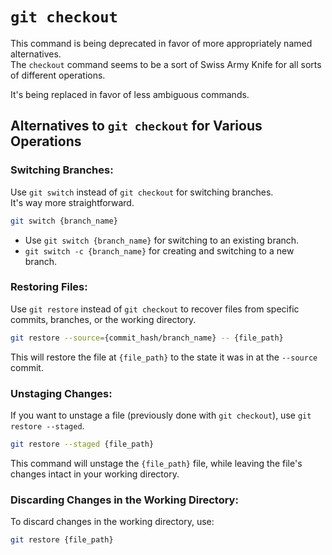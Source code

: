 
# `git checkout`

This command is being deprecated in favor of more appropriately named alternatives.  
The `checkout` command seems to be a sort of Swiss Army Knife for all sorts of
different operations.  

It's being replaced in favor of less ambiguous commands.  


## Alternatives to `git checkout` for Various Operations

### Switching Branches:  
Use `git switch` instead of `git checkout` for switching branches.  
It's way more straightforward.
```bash
git switch {branch_name}
```
* Use `git switch {branch_name}` for switching to an existing branch. 
* `git switch -c {branch_name}` for creating and switching to a new branch.

### Restoring Files:  
Use `git restore` instead of `git checkout` to recover files from specific commits, 
branches, or the working directory.
```bash
git restore --source={commit_hash/branch_name} -- {file_path}
```
This will restore the file at `{file_path}` to the state it was in at the `--source`
commit.  

### Unstaging Changes:  
If you want to unstage a file (previously done with `git checkout`), use `git restore --staged`.
```bash
git restore --staged {file_path}
```
This command will unstage the `{file_path}` file, while leaving the file's changes 
intact in your working directory.


### Discarding Changes in the Working Directory:  
To discard changes in the working directory, use:
```bash
git restore {file_path}
```

